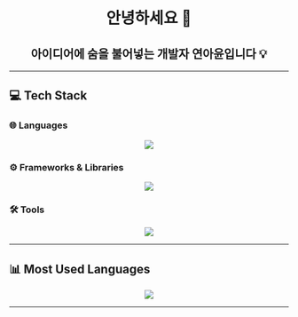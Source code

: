 <h1 align="center">안녕하세요 👋</h1>
<h2 align="center">아이디어에 숨을 불어넣는 개발자 연아윤입니다 💡</h2>

---

## 💻 Tech Stack

### 🌐 Languages  
<div align="center">
  <a href="https://skillicons.dev">
    <img src="https://skillicons.dev/icons?i=html,css,js,ts" />
  </a>
</div>

### ⚙️ Frameworks & Libraries  
<div align="center">
  <a href="https://skillicons.dev">
    <img src="https://skillicons.dev/icons?i=nextjs,spring" />
  </a>
</div>

### 🛠 Tools  
<div align="center">
  <a href="https://skillicons.dev">
    <img src="https://skillicons.dev/icons?i=idea,vscode,github,figma,discord" />
  </a>
</div>

---


## 📊 Most Used Languages

<div align="center">
  <img src="https://github-readme-stats.vercel.app/api/top-langs/?username=yeonayun&layout=compact&theme=rose_pine" />
</div>



---




